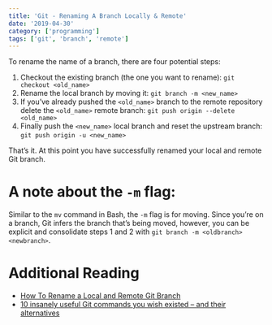 ```yaml
---
title: 'Git - Renaming A Branch Locally & Remote'
date: '2019-04-30'
category: ['programming']
tags: ['git', 'branch', 'remote']
---
```

To rename the name of a branch, there are four potential steps:
1. Checkout the existing branch (the one you want to rename): `git checkout <old_name>`
2. Rename the local branch by moving it: `git branch -m <new_name>`
3. If you’ve already pushed the `<old_name>` branch to the remote repository delete the `<old_name>` remote branch: `git push origin --delete <old_name>`
4. Finally push the `<new_name>` local branch and reset the upstream branch: `git push origin -u <new_name>`

That’s it. At this point you have successfully renamed your local and remote Git branch.

# A note about the `-m` flag:
Similar to the `mv` command in Bash, the `-m` flag is for moving. Since you’re on a branch, Git infers the branch that’s being moved, however, you can be explicit and consolidate steps 1 and 2 with `git branch -m <oldbranch> <newbranch>`.

# Additional Reading
* [How To Rename a Local and Remote Git Branch](https://linuxize.com/post/how-to-rename-local-and-remote-git-branch/)
* [10 insanely useful Git commands you wish existed – and their alternatives](https://dev.to/datreeio/10-insanely-useful-git-commands-you-wish-existed-and-their-alternatives-8e6)